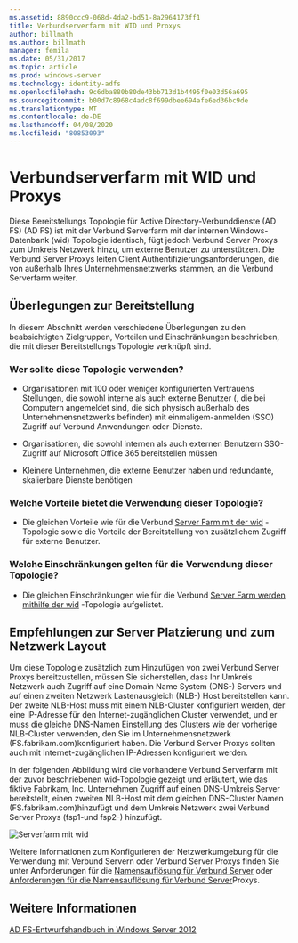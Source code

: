 ```yaml
---
ms.assetid: 8890ccc9-068d-4da2-bd51-8a2964173ff1
title: Verbundserverfarm mit WID und Proxys
author: billmath
ms.author: billmath
manager: femila
ms.date: 05/31/2017
ms.topic: article
ms.prod: windows-server
ms.technology: identity-adfs
ms.openlocfilehash: 9c6dba880b80de43bb713d1b4495f0e03d56a695
ms.sourcegitcommit: b00d7c8968c4adc8f699dbee694afe6ed36bc9de
ms.translationtype: MT
ms.contentlocale: de-DE
ms.lasthandoff: 04/08/2020
ms.locfileid: "80853093"
---
```

# <a name="federation-server-farm-using-wid-and-proxies"></a>Verbundserverfarm mit WID und Proxys

Diese Bereitstellungs Topologie für Active Directory-Verbunddienste (AD FS) \(AD FS\) ist mit der Verbund Serverfarm mit der internen Windows-Datenbank \(wid\) Topologie identisch, fügt jedoch Verbund Server Proxys zum Umkreis Netzwerk hinzu, um externe Benutzer zu unterstützen. Die Verbund Server Proxys leiten Client Authentifizierungsanforderungen, die von außerhalb Ihres Unternehmensnetzwerks stammen, an die Verbund Serverfarm weiter.  
  
## <a name="deployment-considerations"></a>Überlegungen zur Bereitstellung  
In diesem Abschnitt werden verschiedene Überlegungen zu den beabsichtigten Zielgruppen, Vorteilen und Einschränkungen beschrieben, die mit dieser Bereitstellungs Topologie verknüpft sind.  
  
### <a name="who-should-use-this-topology"></a>Wer sollte diese Topologie verwenden?  
  
-   Organisationen mit 100 oder weniger konfigurierten Vertrauens Stellungen, die sowohl interne als auch externe Benutzer \(, die bei Computern angemeldet sind, die sich physisch außerhalb des Unternehmensnetzwerks befinden\) mit einmaligem\-anmelden \(SSO\) Zugriff auf Verbund Anwendungen oder-Dienste.  
  
-   Organisationen, die sowohl internen als auch externen Benutzern SSO-Zugriff auf Microsoft Office 365 bereitstellen müssen  
  
-   Kleinere Unternehmen, die externe Benutzer haben und redundante, skalierbare Dienste benötigen  
  
### <a name="what-are-the-benefits-of-using-this-topology"></a>Welche Vorteile bietet die Verwendung dieser Topologie?  
  
-   Die gleichen Vorteile wie für die Verbund [Server Farm mit der wid](Federation-Server-Farm-Using-WID-2012.md) -Topologie sowie die Vorteile der Bereitstellung von zusätzlichem Zugriff für externe Benutzer.  
  
### <a name="what-are-the-limitations-of-using-this-topology"></a>Welche Einschränkungen gelten für die Verwendung dieser Topologie?  
  
-   Die gleichen Einschränkungen wie für die Verbund [Server Farm werden mithilfe der wid](Federation-Server-Farm-Using-WID-2012.md) -Topologie aufgelistet.  
  
## <a name="server-placement-and-network-layout-recommendations"></a>Empfehlungen zur Server Platzierung und zum Netzwerk Layout  
Um diese Topologie zusätzlich zum Hinzufügen von zwei Verbund Server Proxys bereitzustellen, müssen Sie sicherstellen, dass Ihr Umkreis Netzwerk auch Zugriff auf eine Domain Name System \(DNS-\) Servers und auf einen zweiten Netzwerk Lastenausgleich \(NLB-\) Host bereitstellen kann. Der zweite NLB-Host muss mit einem NLB-Cluster konfiguriert werden, der eine IP-Adresse für den Internet\-zugänglichen Cluster verwendet, und er muss die gleiche DNS-Namen Einstellung des Clusters wie der vorherige NLB-Cluster verwenden, den Sie im Unternehmensnetzwerk \(FS.fabrikam.com\)konfiguriert haben. Die Verbund Server Proxys sollten auch mit Internet\-zugänglichen IP-Adressen konfiguriert werden.  
  
In der folgenden Abbildung wird die vorhandene Verbund Serverfarm mit der zuvor beschriebenen wid-Topologie gezeigt und erläutert, wie das fiktive Fabrikam, Inc. Unternehmen Zugriff auf einen DNS-Umkreis Server bereitstellt, einen zweiten NLB-Host mit dem gleichen DNS-Cluster Namen \(FS.fabrikam.com\)hinzufügt und dem Umkreis Netzwerk zwei Verbund Server Proxys \(fsp1-und fsp2-\) hinzufügt.  
  
![Serverfarm mit wid](media/FarmWIDProxies.gif)  
  
Weitere Informationen zum Konfigurieren der Netzwerkumgebung für die Verwendung mit Verbund Servern oder Verbund Server Proxys finden Sie unter Anforderungen für die [Namensauflösung für Verbund Server](Name-Resolution-Requirements-for-Federation-Servers.md) oder [Anforderungen für die Namensauflösung für Verbund Server](Name-Resolution-Requirements-for-Federation-Server-Proxies.md)Proxys.  
  
## <a name="see-also"></a>Weitere Informationen
[AD FS-Entwurfshandbuch in Windows Server 2012](AD-FS-Design-Guide-in-Windows-Server-2012.md)
